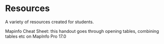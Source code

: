 # Resources
A variety of resources created for students.

Mapinfo Cheat Sheet:  this handout goes through opening tables, combining tables etc on MapInfo Pro 17.0
